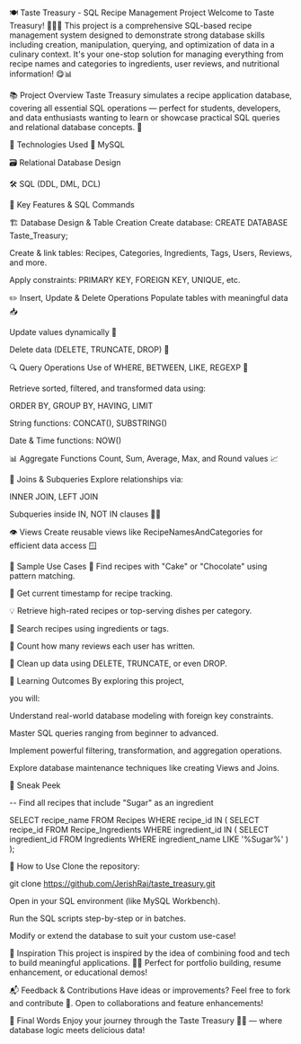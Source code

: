 🍽️ Taste Treasury - SQL Recipe Management Project
Welcome to Taste Treasury! 🧑‍🍳💾 This project is a comprehensive SQL-based recipe management system designed to demonstrate strong database skills including creation, manipulation, querying, and optimization of data in a culinary context. It's your one-stop solution for managing everything from recipe names and categories to ingredients, user reviews, and nutritional information! 😋📊

📚 Project Overview
Taste Treasury simulates a recipe application database, covering all essential SQL operations — perfect for students, developers, and data enthusiasts wanting to learn or showcase practical SQL queries and relational database concepts. 🍜

🔧 Technologies Used
💾 MySQL 

🗃️ Relational Database Design

🛠️ SQL (DDL, DML, DCL)

📂 Key Features & SQL Commands

🏗️ Database Design & Table Creation
Create database: CREATE DATABASE Taste_Treasury;

Create & link tables: Recipes, Categories, Ingredients, Tags, Users, Reviews, and more.

Apply constraints: PRIMARY KEY, FOREIGN KEY, UNIQUE, etc.

✏️ Insert, Update & Delete Operations
Populate tables with meaningful data 📥

Update values dynamically 🔁

Delete data (DELETE, TRUNCATE, DROP) 🚮

🔍 Query Operations
Use of WHERE, BETWEEN, LIKE, REGEXP 📌

Retrieve sorted, filtered, and transformed data using:

ORDER BY, GROUP BY, HAVING, LIMIT

String functions: CONCAT(), SUBSTRING()

Date & Time functions: NOW()

📊 Aggregate Functions
Count, Sum, Average, Max, and Round values 📈

🔄 Joins & Subqueries
Explore relationships via:

INNER JOIN, LEFT JOIN

Subqueries inside IN, NOT IN clauses 🕵️‍♀️

👁️ Views
Create reusable views like RecipeNamesAndCategories for efficient data access 🪟

🧾 Sample Use Cases
🔎 Find recipes with "Cake" or "Chocolate" using pattern matching.

📅 Get current timestamp for recipe tracking.

💡 Retrieve high-rated recipes or top-serving dishes per category.

📌 Search recipes using ingredients or tags.

👥 Count how many reviews each user has written.

🧹 Clean up data using DELETE, TRUNCATE, or even DROP.

🚀 Learning Outcomes
By exploring this project, 

you will:

Understand real-world database modeling with foreign key constraints.

Master SQL queries ranging from beginner to advanced.

Implement powerful filtering, transformation, and aggregation operations.

Explore database maintenance techniques like creating Views and Joins.

📸 Sneak Peek

-- Find all recipes that include "Sugar" as an ingredient

SELECT recipe_name
FROM Recipes
WHERE recipe_id IN (
    SELECT recipe_id
    FROM Recipe_Ingredients
    WHERE ingredient_id IN (
        SELECT ingredient_id
        FROM Ingredients
        WHERE ingredient_name LIKE '%Sugar%'
    )
);

📝 How to Use
Clone the repository:

git clone https://github.com/JerishRaj/taste_treasury.git

Open in your SQL environment (like MySQL Workbench).

Run the SQL scripts step-by-step or in batches.

Modify or extend the database to suit your custom use-case!

🧠 Inspiration
This project is inspired by the idea of combining food and tech to build meaningful applications. 🍲✨ Perfect for portfolio building, resume enhancement, or educational demos!

📬 Feedback & Contributions
Have ideas or improvements? Feel free to fork and contribute 🤝.
Open to collaborations and feature enhancements!

🏁 Final Words
Enjoy your journey through the Taste Treasury 🍱📁 — where database logic meets delicious data!
